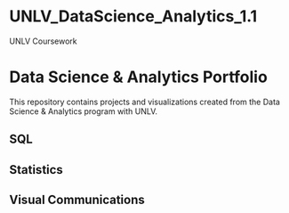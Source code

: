 # UNLV_DataScience_Analytics_1.1
UNLV Coursework
# Data Science & Analytics Portfolio
This repository contains projects and visualizations created from the Data
Science & Analytics program with UNLV.
## SQL
## Statistics
## Visual Communications
